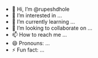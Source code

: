 - 👋 Hi, I’m @rupeshdhole
- 👀 I’m interested in ...
- 🌱 I’m currently learning ...
- 💞️ I’m looking to collaborate on ...
- 📫 How to reach me ...
- 😄 Pronouns: ...
- ⚡ Fun fact: ...

<!---
rupeshdhole/rupeshdhole is a ✨ special ✨ repository because its `README.md` (this file) appears on your GitHub profile.
You can click the Preview link to take a look at your changes.
--->

